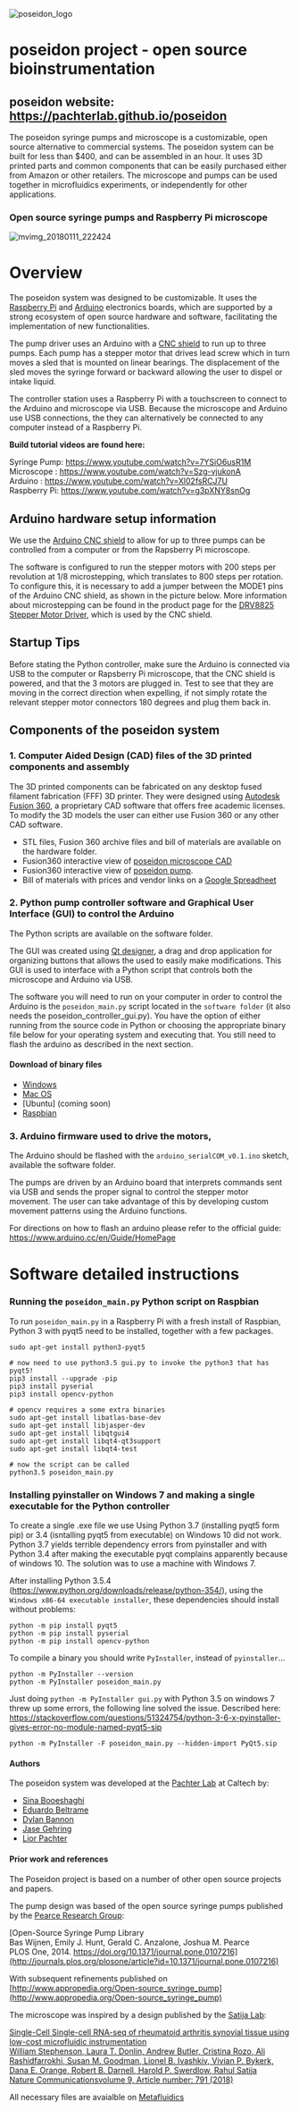![poseidon_logo](https://user-images.githubusercontent.com/10369156/51078049-4152d900-1664-11e9-9296-1b153aca908b.png)

# poseidon project - open source bioinstrumentation
## poseidon website: https://pachterlab.github.io/poseidon

The poseidon syringe pumps and microscope is a customizable, open source alternative to commercial systems. The poseidon system can be built for less than $400, and can be assembled in an hour. It uses 3D printed parts and common components that can be easily purchased either from Amazon or other retailers. The microscope and pumps can be used together in microfluidics experiments, or independently for other applications.


### Open source syringe pumps and Raspberry Pi microscope
![mvimg_20180111_222424](https://user-images.githubusercontent.com/12504176/34991157-69e99c68-fa7d-11e7-8a77-660660820391.jpg)

# Overview

The poseidon system was designed to be customizable. It uses the [Raspberry Pi](https://www.raspberrypi.org/)  and [Arduino](https://www.arduino.cc/) electronics boards, which are supported by a strong ecosystem of open source hardware and software, facilitating the implementation of new functionalities.

The pump driver uses an Arduino with a [CNC shield](https://blog.protoneer.co.nz/arduino-cnc-shield/) to run up to three pumps. Each pump has a stepper motor that drives lead screw which in turn moves a sled that is mounted on linear bearings. The displacement of the sled moves the syringe forward or backward allowing the user to dispel or intake liquid.

The controller station uses a Raspberry Pi with a touchscreen to connect to the Arduino and microscope via USB. Because the microscope and Arduino use USB connections, the they can alternatively be connected to any computer instead of a Raspberry Pi. 

**Build tutorial videos are found here:**

Syringe Pump: https://www.youtube.com/watch?v=7YSiO6usR1M  
Microscope  : https://www.youtube.com/watch?v=Szg-vjukonA  
Arduino     : https://www.youtube.com/watch?v=Xl02fsRCJ7U  
Raspberry Pi: https://www.youtube.com/watch?v=g3pXNY8snOg  

## Arduino hardware setup information

We use the [Arduino CNC shield](http://wiki.keyestudio.com/index.php/Ks0095_Arduino_CNC_Kit_/_CNC_Shield_V3.0_%2Bkeyestudio_Uno_R3%2B4pcs_a4988_Driver_/_GRBL_Compatible)
to allow for up to three pumps can be controlled from a computer or from the Rapsberry Pi microscope.

The software is configured to run the stepper motors with 200 steps per revolution at 1/8 microstepping, which translates to 800 steps per rotation. To configure this, it is necessary to add a jumper between the MODE1 pins of the Arduino CNC shield, as shown in the picture below. More information about microstepping can be found in the product page for the [DRV8825 Stepper Motor Driver](https://www.pololu.com/product/2133), which is used by the CNC shield. 


## Startup Tips
Before stating the Python controller, make sure the Arduino is connected via USB to the computer or Rapsberry Pi microscope, that the CNC shield is powered, and that the 3 motors are plugged in. Test to see that they are moving in the correct direction when expelling, if not simply rotate the relevant stepper motor connectors 180 degrees and plug them back in.


## Components of the poseidon system

### 1. Computer Aided Design (CAD) files of the 3D printed components and assembly

The 3D printed components can be fabricated on any desktop fused filament fabrication (FFF) 3D printer. They were designed using [Autodesk Fusion 360](http://autodesk.com/fusion360), a proprietary CAD software that offers free academic licenses. To modify the 3D models the user can either use Fusion 360 or any other CAD software. 

- STL files, Fusion 360 archive files and bill of materials are available on the hardware folder.
- Fusion360 interactive view of [poseidon microscope CAD](http://a360.co/2krZoEk)
- Fusion360 interactive view of [poseidon pump](https://a360.co/2Ph19kC).
- Bill of materials with prices and vendor links on a [Google Spreadheet](https://docs.google.com/spreadsheets/d/e/2PACX-1vSvQ-_a3mc86q8SK5kn30WIgRPjqy6SA3FfCof95V2DZ1-tXybiHstTbmEUGz1TtDjSifnlR6G8LoQv/pubhtml)

### 2. Python pump controller software and Graphical User Interface (GUI) to control the Arduino

The Python scripts are available on the software folder.

The GUI was created using [Qt designer](http://doc.qt.io/qt-5/qtdesigner-manual.html), a drag and drop application for organizing buttons that allows the used to easily make modifications. This GUI is used to interface with a Python script that controls both the microscope and Arduino via USB. 

The software you will need to run on your computer in order to control the Arduino is the `poseidon_main.py` script located in the `software folder` (it also needs the poseidon_controller_gui.py). You have the option of either running from the source code in Python or choosing the appropriate binary file below for your operating system and executing that. You still need to flash the arduino as described in the next section.

#### Download of binary files
- [Windows](https://github.com/pachterlab/poseidon/releases/download/v1.0.0/poseidon_main_v1.0.0_windows_executable_2018-08-29.exe) 
- [Mac OS](https://github.com/pachterlab/poseidon/releases/download/v1.0.0/poseidon_main_v1.0.0_mac_executable_2018-08-29)
- [Ubuntu] (coming soon)
- [Raspbian](https://github.com/pachterlab/poseidon/releases/download/v1.0.0/poseidon_main_v1.0.0_raspbian_executable_2018-08-29)

### 3. Arduino firmware used to drive the motors, 
The Arduino should be flashed with the `arduino_serialCOM_v0.1.ino` sketch, available the software folder.

The pumps are driven by an Arduino board that interprets commands sent via USB and sends the proper signal to control the stepper motor movement. The user can take advantage of this by developing custom movement patterns using the Arduino functions.

For directions on how to flash an arduino please refer to the official guide: https://www.arduino.cc/en/Guide/HomePage

# Software detailed instructions

### Running the `poseidon_main.py` Python script on Raspbian

To run `poseidon_main.py` in a Raspberry Pi with a fresh install of Raspbian, Python 3 with pyqt5 need to be installed, together with a few packages.
```
sudo apt-get install python3-pyqt5

# now need to use python3.5 gui.py to invoke the python3 that has pyqt5!
pip3 install --upgrade -pip
pip3 install pyserial
pip3 install opencv-python

# opencv requires a some extra binaries 
sudo apt-get install libatlas-base-dev
sudo apt-get install libjasper-dev
sudo apt-get install libqtgui4
sudo apt-get install libqt4-qt3support
sudo apt-get install libqt4-test

# now the script can be called
python3.5 poseidon_main.py
```

### Installing pyinstaller on Windows 7 and making a single executable for the Python controller

To create a single .exe file we use 
Using Python 3.7 (installing pyqt5 form pip) or 3.4 (isntalling pyqt5 from executable) on Windows 10 did not work. 
Python 3.7 yields terrible dependency errors from pyinstaller and with Python 3.4 after making the executable pyqt complains apparently because of windows 10. The solution was to use a machine with Windows 7. 

After installing Python 3.5.4 (https://www.python.org/downloads/release/python-354/), using the `Windows x86-64 executable installer`, these dependencies should install without problems:
```
python -m pip install pyqt5
python -m pip install pyserial
python -m pip install opencv-python
```
To compile a binary you should write `PyInstaller`, instead of `pyinstaller`...
```
python -m PyInstaller --version
python -m PyInstaller poseidon_main.py
```
Just doing `python -m PyInstaller gui.py` with Python 3.5 on windows 7 threw up some errors, the following line solved the issue.
Described here: https://stackoverflow.com/questions/51324754/python-3-6-x-pyinstaller-gives-error-no-module-named-pyqt5-sip
```
python -m PyInstaller -F poseidon_main.py --hidden-import PyQt5.sip
```

#### Authors

The poseidon system was developed at the [Pachter Lab](https://pachterlab.github.io) at Caltech by:
- [Sina Booeshaghi](https://github.com/sbooeshaghi/)
- [Eduardo Beltrame](https://github.com/munfred/)
- [Dylan Bannon](https://github.com/dylanbannon/)
- [Jase Gehring](https://scholar.google.com/citations?user=63ZRebIAAAAJ&hl=en)
- [Lior Pachter](https://github.com/lakigigar)


#### Prior work and references

The Poseidon project is based on a number of other open source projects and papers.

The pump design was based of the open source syringe pumps published by the [Pearce Research Group](http://www.mse.mtu.edu/~pearce/Index.html):

[Open-Source Syringe Pump Library <br>
Bas Wijnen, Emily J. Hunt, Gerald C. Anzalone, Joshua M. Pearce <br>
PLOS One, 2014. https://doi.org/10.1371/journal.pone.0107216](http://journals.plos.org/plosone/article?id=10.1371/journal.pone.0107216)

With subsequent refinements published on [http://www.appropedia.org/Open-source_syringe_pump](http://www.appropedia.org/Open-source_syringe_pump)

The microscope was inspired by a design published by the [Satija Lab](http://satijalab.org/):

[Single-Cell Single-cell RNA-seq of rheumatoid arthritis synovial tissue using low-cost microfluidic instrumentation <br>
William Stephenson, Laura T. Donlin, Andrew Butler, Cristina Rozo, Ali Rashidfarrokhi, Susan M. Goodman, Lionel B. Ivashkiv, Vivian P. Bykerk, Dana E. Orange, Robert B. Darnell, Harold P. Swerdlow, Rahul Satija <br>
Nature Communicationsvolume 9, Article number: 791 (2018)](https://www.nature.com/articles/s41467-017-02659-x)

All necessary files are avaialble on [Metafluidics](https://metafluidics.org/devices/minidrops/)
